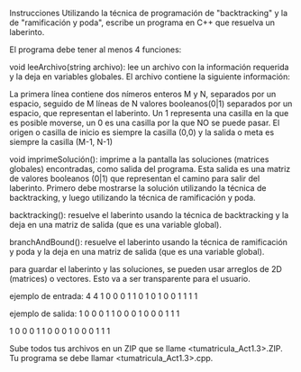Instrucciones
Utilizando la técnica de programación de "backtracking" y la de "ramificación y poda", escribe un programa  en C++ que resuelva un laberinto.

El programa debe tener al menos 4 funciones:

void leeArchivo(string archivo): lee un archivo con la información requerida y la deja en variables globales. El archivo contiene la siguiente información:

La primera línea contiene dos nímeros enteros M y N, separados por un espacio, seguido de M líneas de N valores booleanos(0|1) separados por un espacio, que representan el laberinto.  Un 1 representa una casilla en la que es posible moverse, un 0 es una casilla por la que NO se puede pasar.
El origen o casilla de inicio es siempre la casilla (0,0) y la salida o meta es siempre la casilla (M-1, N-1)

void imprimeSolución(): imprime a la pantalla las soluciones (matrices globales) encontradas, como salida del programa. Esta salida es una matriz de valores booleanos (0|1) que representan el camino para salir del laberinto. Primero debe mostrarse la solución utilizando la técnica de backtracking, y luego utilizando la técnica de ramificación y poda.

backtracking(): resuelve el laberinto usando la técnica de backtracking y la deja en una matriz de salida (que es una variable global).

branchAndBound(): resuelve el laberinto usando la técnica de ramificación y poda y la deja en una matriz de salida (que es una variable global).

para guardar el laberinto y las soluciones, se pueden usar arreglos de 2D (matrices) o vectores. Esto va a ser transparente para el usuario. 

ejemplo de entrada:
4 4
1 0 0 0
1 1 0 1
0 1 0 0
1 1 1 1

ejemplo de salida:
1 0 0 0
1 1 0 0
0 1 0 0
0 1 1 1

1 0 0 0
1 1 0 0
0 1 0 0
0 1 1 1

Sube todos tus archivos en un ZIP que se llame <tumatricula_Act1.3>.ZIP. Tu programa se debe llamar <tumatricula_Act1.3>.cpp.